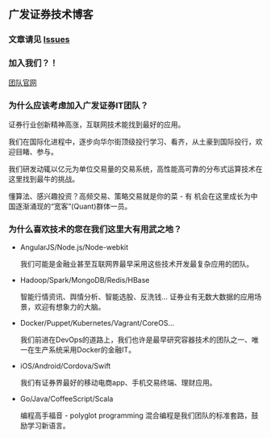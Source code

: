 ## 广发证券技术博客

### 文章请见 [Issues](https://github.com/gf-rd/blog/issues)

### 加入我们？！
[团队官网](http://it.gf.com.cn/about)

### 为什么应该考虑加入广发证券IT团队？

   证券行业创新精神高涨，互联网技术能找到最好的应用。

   我们在国际化进程中，逐步向华尔街顶级投行学习、看齐，从土豪到国际投行，欢迎目睹、参与。

   我们研发动辄以亿元为单位交易量的交易系统，高性能高可靠的分布式运算技术在这里找到最牛的挑战。

   懂算法、感兴趣投资？高频交易、策略交易就是你的菜 - 有 机会在这里成长为中国逐渐涌现的“宽客”(Quant)群体一员。

### 为什么喜欢技术的您在我们这里大有用武之地？
 - AngularJS/Node.js/Node-webkit
 
   我们可能是金融业甚至互联网界最早采用这些技术开发最复杂应用的团队。

 - Hadoop/Spark/MongoDB/Redis/HBase
 
   智能行情资讯、舆情分析、智能选股、反洗钱... 证券业有无数大数据的应用场景，欢迎有想象力的大脑。

 - Docker/Puppet/Kubernetes/Vagrant/CoreOS...
 
   我们前进在DevOps的道路上，我们也许是最早研究容器技术的团队之一、唯一在生产系统采用Docker的金融IT。

 - iOS/Android/Cordova/Swift
 
   我们有证券界最好的移动电商app、手机交易终端、理财应用。

 - Go/Java/CoffeeScript/Scala
 
   编程高手福音 - polyglot programming 混合编程是我们团队的标准套路，鼓励学习新语言。
